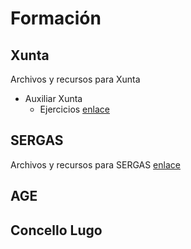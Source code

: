 # Formación

## Xunta
Archivos y recursos para Xunta
* Auxiliar Xunta
  * Ejercicios [enlace](https://github.com/juanpacb/formacion/tree/master/XUNTA/EJERCICIOS/WRITER%205)
## SERGAS
Archivos y recursos para SERGAS [enlace](https://github.com/juanpacb/formacion/tree/master/SERGAS)
## AGE

## Concello Lugo
